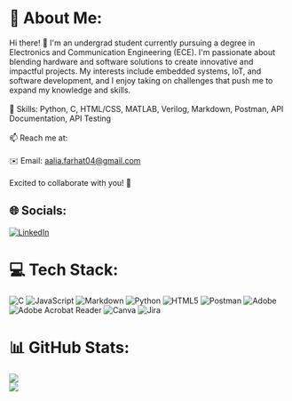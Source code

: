 # 💫 About Me:
Hi there! 👋 I'm an undergrad student currently pursuing a degree in Electronics and Communication Engineering (ECE). I'm passionate about blending hardware and software solutions to create innovative and impactful projects. My interests include embedded systems, IoT, and software development, and I enjoy taking on challenges that push me to expand my knowledge and skills.<br><br>🔧 Skills: Python, C, HTML/CSS, MATLAB, Verilog, Markdown, Postman, API Documentation, API Testing<br><br>📫 Reach me at:<br><br>✉️ Email: aalia.farhat04@gmail.com<br> <br>Excited to collaborate with you! 🚀


## 🌐 Socials:
[![LinkedIn](https://img.shields.io/badge/LinkedIn-%230077B5.svg?logo=linkedin&logoColor=white)](https://linkedin.com/in/https://www.linkedin.com/in/aalia-farhat-159517248/) 

# 💻 Tech Stack:
![C](https://img.shields.io/badge/c-%2300599C.svg?style=for-the-badge&logo=c&logoColor=white) ![JavaScript](https://img.shields.io/badge/javascript-%23323330.svg?style=for-the-badge&logo=javascript&logoColor=%23F7DF1E) ![Markdown](https://img.shields.io/badge/markdown-%23000000.svg?style=for-the-badge&logo=markdown&logoColor=white) ![Python](https://img.shields.io/badge/python-3670A0?style=for-the-badge&logo=python&logoColor=ffdd54) ![HTML5](https://img.shields.io/badge/html5-%23E34F26.svg?style=for-the-badge&logo=html5&logoColor=white) ![Postman](https://img.shields.io/badge/Postman-FF6C37?style=for-the-badge&logo=postman&logoColor=white) ![Adobe](https://img.shields.io/badge/adobe-%23FF0000.svg?style=for-the-badge&logo=adobe&logoColor=white) ![Adobe Acrobat Reader](https://img.shields.io/badge/Adobe%20Acrobat%20Reader-EC1C24.svg?style=for-the-badge&logo=Adobe%20Acrobat%20Reader&logoColor=white) ![Canva](https://img.shields.io/badge/Canva-%2300C4CC.svg?style=for-the-badge&logo=Canva&logoColor=white) ![Jira](https://img.shields.io/badge/jira-%230A0FFF.svg?style=for-the-badge&logo=jira&logoColor=white) 
# 📊 GitHub Stats:
![](https://github-readme-stats.vercel.app/api?username=aalia-farhat&theme=dark&hide_border=false&include_all_commits=false&count_private=false)<br/>
![](https://github-readme-streak-stats.herokuapp.com/?user=aalia-farhat&theme=dark&hide_border=false)<br/>
